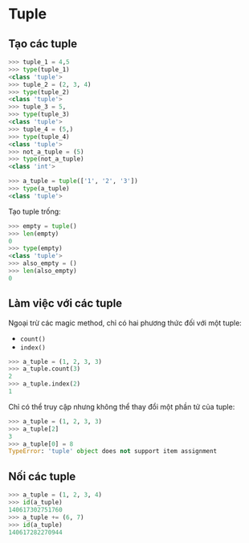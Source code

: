 # Tuple

## Tạo các tuple

```python
>>> tuple_1 = 4,5
>>> type(tuple_1)
<class 'tuple'>
>>> tuple_2 = (2, 3, 4)
>>> type(tuple_2)
<class 'tuple'>
>>> tuple_3 = 5,
>>> type(tuple_3)
<class 'tuple'>
>>> tuple_4 = (5,)
>>> type(tuple_4)
<class 'tuple'>
>>> not_a_tuple = (5)
>>> type(not_a_tuple)
<class 'int'>
```

```python
>>> a_tuple = tuple(['1', '2', '3'])
>>> type(a_tuple)
<class 'tuple'>
```

Tạo tuple trống:

```python
>>> empty = tuple()
>>> len(empty)
0
>>> type(empty)
<class 'tuple'>
>>> also_empty = ()
>>> len(also_empty)
0
```



## Làm việc với các tuple

Ngoại trừ các magic method, chỉ có hai phương thức đối với một tuple:

- `count()`
- `index()`

```python
>>> a_tuple = (1, 2, 3, 3)
>>> a_tuple.count(3)
2
>>> a_tuple.index(2)
1
```

Chỉ có thể truy cập nhưng không thể thay đổi một phần tử của tuple:

```python
>>> a_tuple = (1, 2, 3, 3)
>>> a_tuple[2]
3
>>> a_tuple[0] = 8
TypeError: 'tuple' object does not support item assignment
```

## Nối các tuple

```python
>>> a_tuple = (1, 2, 3, 4)
>>> id(a_tuple)
140617302751760
>>> a_tuple += (6, 7)
>>> id(a_tuple)
140617282270944
```

